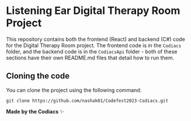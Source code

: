 # Listening Ear Digital Therapy Room Project

This repository contains both the frontend (React) and backend (C#) code for the Digital Therapy Room project. The frontend code is in the `Codiacs` folder, and the backend code is in the `CodiacsApi` folder - both of these sections have their own README.md files that detail how to run them.

## Cloning the code

You can clone the project using the following command:

```
git clone https://github.com/nashak01/Codefest2023-Codiacs.git
```

**Made by the Codiacs** :sparkles:
